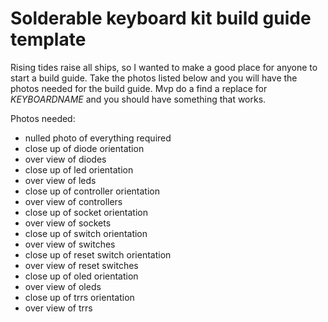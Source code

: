 # Solderable keyboard kit build guide template

Rising tides raise all ships, so I wanted to make a good place for anyone to start a build guide. Take the photos listed below and you will have the photos needed for the build guide. Mvp do a find a replace for *KEYBOARDNAME* and you should have something that works.

Photos needed:
* nulled photo of everything required 
* close up of diode orientation
* over view of diodes
* close up of led orientation
* over view of leds
* close up of controller orientation
* over view of controllers
* close up of socket orientation
* over view of sockets
* close up of switch orientation
* over view of switches
* close up of reset switch orientation
* over view of reset switches
* close up of oled orientation
* over view of oleds
* close up of trrs orientation
* over view of trrs
